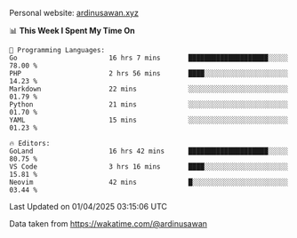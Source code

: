 Personal website: [ardinusawan.xyz](https://ardinusawan.xyz)

<!--START_SECTION:waka-->
📊 **This Week I Spent My Time On** 

```text
💬 Programming Languages: 
Go                       16 hrs 7 mins       ████████████████████░░░░░   78.00 % 
PHP                      2 hrs 56 mins       ████░░░░░░░░░░░░░░░░░░░░░   14.23 % 
Markdown                 22 mins             ░░░░░░░░░░░░░░░░░░░░░░░░░   01.79 % 
Python                   21 mins             ░░░░░░░░░░░░░░░░░░░░░░░░░   01.70 % 
YAML                     15 mins             ░░░░░░░░░░░░░░░░░░░░░░░░░   01.23 % 

🔥 Editors: 
GoLand                   16 hrs 42 mins      ████████████████████░░░░░   80.75 % 
VS Code                  3 hrs 16 mins       ████░░░░░░░░░░░░░░░░░░░░░   15.81 % 
Neovim                   42 mins             █░░░░░░░░░░░░░░░░░░░░░░░░   03.44 % 
```


 Last Updated on 01/04/2025 03:15:06 UTC
<!--END_SECTION:waka-->
Data taken from https://wakatime.com/@ardinusawan
